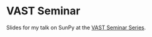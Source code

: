 # VAST Seminar

Slides for my talk on SunPy at the [VAST Seminar Series](https://vast-seminars.github.io/).
